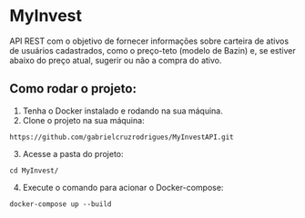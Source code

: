 # MyInvest
API REST com o objetivo de fornecer informações sobre carteira de ativos de usuários cadastrados, como o preço-teto (modelo de Bazin) e, se estiver abaixo do preço atual, sugerir ou não a compra do ativo.

## Como rodar o projeto:
1. Tenha o Docker instalado e rodando na sua máquina.
2. Clone o projeto na sua máquina:
```
https://github.com/gabrielcruzrodrigues/MyInvestAPI.git
```
3. Acesse a pasta do projeto:
```
cd MyInvest/
```
4. Execute o comando para acionar o Docker-compose:
```
docker-compose up --build
```
